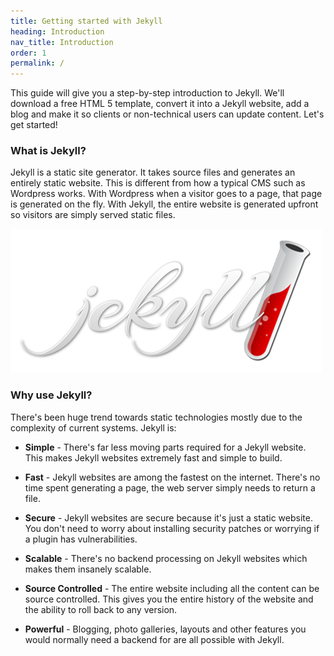 ```yaml
---
title: Getting started with Jekyll
heading: Introduction
nav_title: Introduction
order: 1
permalink: /
---
```

This guide will give you a step-by-step introduction to Jekyll. We'll download a free HTML 5 template, convert it into a Jekyll website, add a blog and make it so clients or non-technical users can update content. Let's get started!

### What is Jekyll?

Jekyll is a static site generator. It takes source files and generates an entirely static website. This is different from how a typical CMS such as Wordpress works. With Wordpress when a visitor goes to a page, that page is generated on the fly. With Jekyll, the entire website is generated upfront so visitors are simply served static files.

![Jekyll Logo](/img/logo-2x.png)

### Why use Jekyll?

There's been huge trend towards static technologies mostly due to the complexity of current systems. Jekyll is:

* **Simple** - There's far less moving parts required for a Jekyll website. This makes Jekyll websites extremely fast and simple to build.

* **Fast** - Jekyll websites are among the fastest on the internet. There's no time spent generating a page, the web server simply needs to return a file.

* **Secure** - Jekyll websites are secure because it's just a static website. You don't need to worry about installing security patches or worrying if a plugin has vulnerabilities.

* **Scalable** - There's no backend processing on Jekyll websites which makes them insanely scalable.

* **Source Controlled** - The entire website including all the content can be source controlled. This gives you the entire history of the website and the ability to roll back to any version.

* **Powerful** - Blogging, photo galleries, layouts and other features you would normally need a backend for are all possible with Jekyll.
